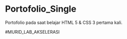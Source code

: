 # Portofolio_Single
Portofolio pada saat belajar HTML 5 &amp; CSS 3 pertama kali.

#MURID_LAB_AKSELERASI
